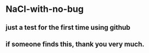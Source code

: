 # NaCl-with-no-bug
## just a test for the first time using github
## if someone finds this, thank you very much.
